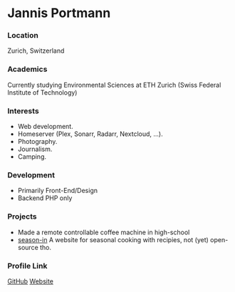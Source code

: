 # Jannis Portmann

### Location
Zurich, Switzerland

### Academics
Currently studying Environmental Sciences at ETH Zurich (Swiss Federal Institute of Technology)

### Interests
- Web development.
- Homeserver (Plex, Sonarr, Radarr, Nextcloud, ...).
- Photography.
- Journalism.
- Camping.

### Development
- Primarily Front-End/Design
- Backend PHP only

### Projects
- Made a remote controllable coffee machine in high-school
- [season-in](https://season-in.ch) A website for seasonal cooking with recipies, not (yet) open-source tho.

### Profile Link
[GitHub](https://github.com/thisfro)
[Website](https://thisfro.ch)

